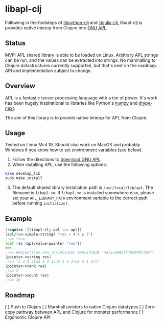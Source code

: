 # libapl-clj

Following in the footsteps of [libpython-clj](https://github.com/clj-python/libpython-clj)
and [libjulia-clj](https://github.com/cnuernber/libjulia-clj), libapl-clj is provides native
interop from Clojure into [GNU APL](https://www.gnu.org/software/apl/).

## Status

MVP: APL shared library is able to be loaded on Linux. Arbitrary APL strings can be run,
and the values can be extracted into strings. No marshalling to Clojure datastructures
currently supported, but that's next on the roadmap. API and implementation subject to
change.

## Overview

APL is a fantastic tensor processing language with a ton of power. It's work has been
hugely inspirational to libraries like Python's [numpy](https://numpy.org/) and
[dtype-next](https://cnuernber.github.io/dtype-next/).

The aim of this library is to provide native interop for APL from Clojure.

## Usage

Tested on Linux Mint 19. Should also work on MacOS and probably Windows if you
know how to set environment variables (see below).

1. Follow the directions to [download GNU APL](https://www.gnu.org/software/apl/).
2. When installing APL, use the following options:
```bash
make develop_lib
sudo make install
```
3. The default shared library installation path is `/usr/local/lib/apl`. The filename
is `libapl.so`. If `libapl.so` is installed somewhere else, please set your `APL_LIBRARY_PATH`
environment variable to the correct path before running `initialize!`.

## Example

```clojure
(require '[libapl-clj.apl :as apl])
(apl/run-simple-string! "res ← 4 4 ⍴ 3")
;;=> true
(def res (apl/value-pointer "res"))
res
;;=> #object[com.sun.jna.Pointer 0x5ca7c618 "native@0x7ff08049f730"]
(pointer->string res)
;;=> "3 3 3 3\n3 3 3 3\n3 3 3 3\n3 3 3 3\n"
(pointer->rank res)
;;=> 2
(pointer->count res)
;;=> 16
```

## Roadmap

[ ] Push to Clojars
[ ] Marshall pointers to native Clojure datatypes
[ ] Zero-copy pathway between APL and Clojure for monster performance
[ ] Ergonomic Clojure API
